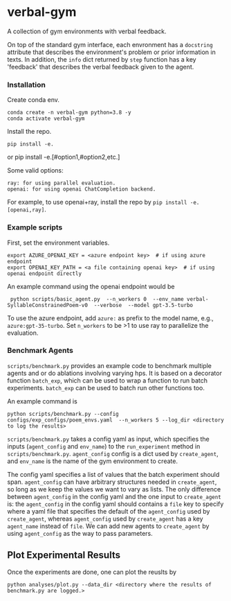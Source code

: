 # verbal-gym

A collection of gym environments with verbal feedback.

On top of the standard gym interface, each envronment has a
`docstring` attribute that describes the environment's problem or prior information in texts. In addition, the `info` dict returned by `step` function has a key 'feedback' that describes the verbal feedback given to the agent.


### Installation

Create conda env.

    conda create -n verbal-gym python=3.8 -y
    conda activate verbal-gym

Install the repo.

    pip install -e.
or
    pip install -e.[#option1,#option2,etc.]

Some valid options:

    ray: for using parallel evaluation.
    openai: for using openai ChatCompletion backend.

For example, to use openai+ray, install the repo by `pip install -e.[openai,ray]`.

### Example scripts

First, set the environment variables.

    export AZURE_OPENAI_KEY = <azure endpoint key>  # if using azure endpoint
    export OPENAI_KEY_PATH = <a file containing openai key>  # if using openai endpoint directly

An example command using the openai endpoint would be

     python scripts/basic_agent.py  --n_workers 0  --env_name verbal-SyllableConstrainedPoem-v0  --verbose  --model gpt-3.5-turbo

To use the azure endpoint, add `azure:` as prefix to the model name, e.g., `azure:gpt-35-turbo`. Set `n_workers` to be >1 to use ray to parallelize the evaluation.


### Benchmark Agents

`scripts/benchmark.py` provides an example code to benchmark multiple agents and or do ablations involving varying hps. It is based on a decorator function `batch_exp`, which can be used to wrap a function to run batch experiments. `batch_exp` can be used to batch run other functions too.

An example command is

    python scripts/benchmark.py --config configs/exp_configs/poem_envs.yaml  --n_workers 5 --log_dir <directory to log the results>



`scripts/benchmark.py` takes a config yaml as input, which specifies the inputs (`agent_config` and `env_name`) to the `run_experiment` method in `scripts/benchmark.py`. `agent_config` config is a dict used by `create_agent`, and `env_name` is the name of the gym environment to create.

The config yaml specifies a list of values that the batch experiment should span. `agent_config` can have arbitrary structures needed in `create_agent`, so long as we keep the values we want to vary as lists. The only difference between `agent_config` in the config yaml and the one input to  `create_agent` is: the `agent_config` in the config yaml should contains a `file` key to specify where a yaml file that specifies the default of the `agent_config` used by `create_agent`, whereas `agent_config` used by `create_agent` has a key `agent_name` instead of `file`. We can add new agents to `create_agent` by using `agent_config` as the way to pass parameters.


## Plot Experimental Results

Once the experiments are done, one can plot the reuslts by

    python analyses/plot.py --data_dir <directory where the results of benchmark.py are logged.>